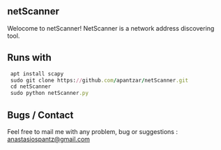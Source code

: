 ## netScanner

Welocome to netScanner!
NetScanner is a network address discovering
tool.

Runs with 
---------
```ruby
 apt install scapy
 sudo git clone https://github.com/apantzar/netScanner.git
 cd netScanner
 sudo python netScanner.py

```

Bugs / Contact
-------------
Feel free to mail me with any problem, bug or suggestions :
anastasiospantz@gmail.com

